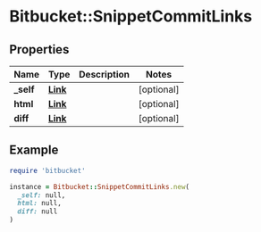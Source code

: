 # Bitbucket::SnippetCommitLinks

## Properties

| Name | Type | Description | Notes |
| ---- | ---- | ----------- | ----- |
| **_self** | [**Link**](Link.md) |  | [optional] |
| **html** | [**Link**](Link.md) |  | [optional] |
| **diff** | [**Link**](Link.md) |  | [optional] |

## Example

```ruby
require 'bitbucket'

instance = Bitbucket::SnippetCommitLinks.new(
  _self: null,
  html: null,
  diff: null
)
```

